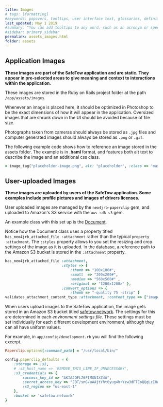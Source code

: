 ```yaml
---
title: Images
# tags: [formatting]
#keywords: popovers, tooltips, user interface text, glossaries, definitions
last_updated: May 1 2019
#summary: "You can add tooltips to any word, such as an acronym or specialized term. Tooltips work well for glossary definitions, because you don't have to keep repeating the definition, nor do you assume the reader already knows the word's meaning."
#sidebar: primary_sidebar
permalink: assets_images.html
folder: assets
---
```


## Application Images

__These images are part of the SafeTow application and are static. They appear in pre-selected areas to give meaning and context to interactions within the application.__

These images are stored in the Ruby on Rails project folder at the path `/app/assets/images`.

Whenever an image is placed here, it should be optimized in Photoshop to be the exact dimensions of how it will appear in the application. Oversized images that are shrunk down in the UI should be avoided because of file size.

Photographs taken from cameras should always be stored as `.jpg` files and computer generated images should always be stored as `.png` or `.gif`.

The following example code shows how to reference an image stored in the assets folder. The example is in __.haml__ format, and features both alt text to describe the image and an additional css class.

```ruby
= image_tag("placeholder-image.png", alt: "placeholder", :class => "max-100")
```

## User-uploaded Images

__These images are uploaded by users of the SafeTow application. Some examples include profile pictures and images of drivers licenses.__

User uploaded images are managed by the `neo4jrb-paperclip` gem, and uploaded to Amazon's S3 service with the `aws-sdk-s3` gem.

An example class with this set up is the [Document](/classes_document.html).

Notice how the Document class uses a property titled `has_neo4jrb_attached_file :attachment` rather than the typical `property :attachment`. The `:styles` property allows to you set the resizing and crop settings of the image as it is uploaded. In the database, a reference path to the Amazon S3 bucket is stored in the `:attachment` property.

```ruby
has_neo4jrb_attached_file :attachment,
                          :styles => {
                              :thumb => "100x100#",
                              :small  => "200x200#",
                              :medium => "560x560#" ,
                              :original => "1200x1200>" },
                          :convert_options => {
                              :thumb => "-quality 75 -strip" }
validates_attachment_content_type :attachment, :content_type => ["image/jpg", "image/jpeg", "image/png", "image/gif"]
```

When users upload images to the SafeTow application, the image gets stored in an Amazon S3 bucket titled [safetow.network](https://s3.console.aws.amazon.com/s3/buckets/safetow.network/?region=us-east-1). The settings for this are determined in each _environment settings file_. These settings must be set individually for each different development environment, although they can all have uniform values.

For example, in `app/config/development.rb` you will find the following excerpt.

```ruby
Paperclip.options[:command_path] = "/usr/local/bin/"

config.paperclip_defaults = {
    :storage => :s3,
    # :s3_host_name => 'REMOVE_THIS_LINE_IF_UNNECESSARY',
    :s3_credentials => {
        :access_key_id => "AKIAJOFLZ6FIMONIXZ4A",
        :secret_access_key => "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",
        :s3_region => "us-east-1"
    },
    :bucket => 'safetow.network'
}
```
